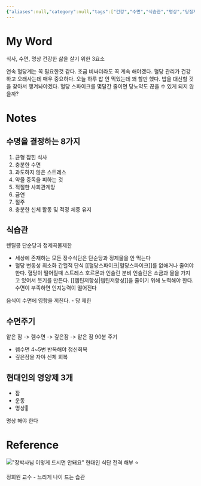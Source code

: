 ```yaml
---
{"aliases":null,"category":null,"tags":["건강","수면","식습관","명상","당질제한"],"reference":"장동선의 궁금한 뇌","status":null,"URL":"https://youtu.be/3VL4QCnTia0?si=9DhnNPEZcAWLI3cL","dg-publish":true,"permalink":"/Areas/건강/건강하게 장수하는 방법/","dgPassFrontmatter":true}
---
```



# My Word
식사, 수면, 명상
건강한 삶을 살기 위한 3요소


연속 혈당계는 꼭 필요한것 같다. 조금 비싸더라도 꼭 계속 해야겠다.
혈당 관리가 건강하고 오래사는데 매우 중요하다.
오늘 하루 밥 안 먹었는데 꽤 할만 했다. 밥을 대신할 것을 찾아서 챙겨놔야겠다.
혈당 스파이크를 몇달간 줄이면 당뇨약도 끊을 수 있게 되지 않을까?

# Notes
## 수명을 결정하는 8가지
1. 균형 잡힌 식사
2. 충분한 수면
3. 과도하지 않은 스트레스
4. 약물 중독을 피하는 것
5. 적절한 사회관계망
6. 금연
7. 절주
8. 충분한 신체 활동 및 적정 체중 유지

## 식습관
렌틸콩
단순당과 정제곡물제한
- 세상에 존재하는 모든 장수식단은 단순당과 정제물을 안 먹는다
- 혈당 변동성 최소화
간헐적 단식
[[혈당스파이크\|혈당스파이크]]를 없애거나 줄여야 한다.
혈당이 떨어질때 스트레스 호르몬과 인슐린 분비
인슐린은 소금과 물을 가지고 있어서 붓기를 만든다.
[[렙틴저항성\|렙틴저항성]]을 줄이기 위해 노력해야 한다.
수면이 부족하면 인지능력이 떨어진다

음식이 수면에 영향을 끼친다. - 당 제한

## 수면주기
얕은 잠 -> 렘수면 -> 깊은잠 -> 얕은 잠
	90분 주기
- 렘수면 4~5번 반복해야 정신회복
- 깊은잠을 자야 신체 회복

## 현대인의 영양제 3개
- 잠
- 운동
- 명상

명상 해야 한다

# Reference
!["장박사님 이렇게 드시면 안돼요" 현대인 식단 전격 해부 ⭐️](https://youtu.be/3VL4QCnTia0?si=9DhnNPEZcAWLI3cL)

정희원 교수 - 느리게 나이 드는 습관
